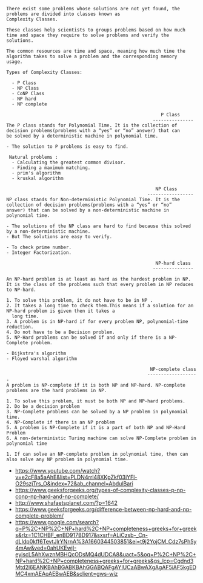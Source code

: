 ```
There exist some problems whose solutions are not yet found, the problems are divided into classes known as 
Complexity Classes.

These classes help scientists to groups problems based on how much time and space they require to solve problems and verify the
solutions.

The common resources are time and space, meaning how much time the algorithm takes to solve a problem and the corresponding memory 
usage.
```

```
Types of Complexity Classes:

  - P Class
  - NP Class
  - CoNP Class
  - NP hard
  - NP complete
```
```
                                                         P Class 
                                                      ---------------   
The P class stands for Polynomial Time. It is the collection of decision problems(problems with a “yes” or “no” answer) that can
be solved by a deterministic machine in polynomial time.

- The solution to P problems is easy to find. 

 Natural problems :
  - Calculating the greatest common divisor.
  - Finding a maximum matching.
  - prim's algorithm
  - kruskal algorithm 
```
```
                                                       NP Class
                                                    -----------------
NP class stands for Non-deterministic Polynomial Time. It is the collection of decision problems(problems with a “yes” or “no” 
answer) that can be solved by a non-deterministic machine in polynomial time.

- The solutions of the NP class are hard to find because this solved by a non-deterministic machine.
- But The solutions are easy to verify.

- To check prime number.
- Integer Factorization.
```

```
                                                       NP-hard class
                                                      ---------------
                                                      
An NP-hard problem is at least as hard as the hardest problem in NP.
It is the class of the problems such that every problem in NP reduces to NP-hard.

1. To solve this problem, it do not have to be in NP .
2. It takes a long time to check them.This means if a solution for an NP-hard problem is given then it takes a 
  long time.
3. A problem is in NP-hard if for every problem NP, polynomial-time reduction.
4. Do not have to be a Decision problem.
5. NP-Hard problems can be solved if and only if there is a NP-Complete problem.

- Dijkstra's algorithm
- Floyed warshal algorithm
```
```
                                                     NP-complete class
                                                    -------------------
A problem is NP-complete if it is both NP and NP-hard. NP-complete problems are the hard problems in NP.

1. To solve this problem, it must be both NP and NP-hard problems.
2. Do be a decision problem
3. NP-Complete problems can be solved by a NP problem in polynomial time.
4. NP-Complete if there is an NP problem
5. A problem is NP-Complete if it is a part of both NP and NP-Hard Problem
6. A non-deterministic Turing machine can solve NP-Complete problem in polynomial time

1. If can solve an NP-complete problem in polynomial time, then can also solve any NP problem in polynomial time.
```

- https://www.youtube.com/watch?v=e2cF8a5aAhE&list=PLDN4rrl48XKpZkf03iYFl-O29szjTrs_O&index=72&ab_channel=AbdulBari
- https://www.geeksforgeeks.org/types-of-complexity-classes-p-np-conp-np-hard-and-np-complete/
- http://www.shafaetsplanet.com/?p=1642
- https://www.geeksforgeeks.org/difference-between-np-hard-and-np-complete-problem/
- https://www.google.com/search?q=P%2C+NP%2C+NP+hard%2C+NP+completeness+greeks+for+greeks&rlz=1C1CHBF_enBD917BD917&sxsrf=ALiCzsb-_Cn-dLIdp0kff6TevtJlrYNrnA%3A1660344503851&ei=t9j2YojCM_Cdz7sPh5y4mAw&ved=0ahUKEwjI-eyiscL5AhXwznMBHQcODsMQ4dUDCA8&uact=5&oq=P%2C+NP%2C+NP+hard%2C+NP+completeness+greeks+for+greeks&gs_lcp=Cgdnd3Mtd2l6EANKBAhBGABKBAhGGABQAFgAYIUCaABwAXgAgAF5iAF5kgEDMC4xmAEAoAEBwAEB&sclient=gws-wiz
